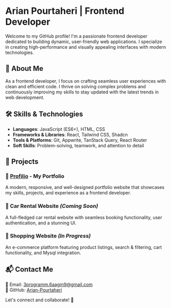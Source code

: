 # Arian Pourtaheri | Frontend Developer

Welcome to my GitHub profile! I'm a passionate frontend developer dedicated to building dynamic, user-friendly web applications. I specialize in creating high-performance and visually appealing interfaces with modern technologies.

## 🚀 About Me

As a frontend developer, I focus on crafting seamless user experiences with clean and efficient code. I thrive on solving complex problems and continuously improving my skills to stay updated with the latest trends in web development.

## 🛠️ Skills & Technologies

- **Languages**: JavaScript (ES6+), HTML, CSS
- **Frameworks & Libraries**: React, Tailwind CSS, Shadcn
- **Tools & Platforms**: Git, Appwrite, TanStack Query, React Router
- **Soft Skills**: Problem-solving, teamwork, and attention to detail

## 📂 Projects

### 🌟 [Profilio](https://github.com/Aryan-Pourtaheri/Profilio) - My Portfolio

A modern, responsive, and well-designed portfolio website that showcases my skills, projects, and experience as a frontend developer.

### 🚗 Car Rental Website _(Coming Soon)_

A full-fledged car rental website with seamless booking functionality, user authentication, and a stunning UI.

### 🛒 Shopping Website _(In Progress)_

An e-commerce platform featuring product listings, search & filtering, cart functionality, and Mysql integration.

## 📬 Contact Me

📧 Email: [3programm.6aagm9@gmail.com](mailto:3programm.6aagm9@gmail.com)  
🔗 GitHub: [Arian-Pourtaheri](https://github.com/Aryan-Pourtaheri)

Let's connect and collaborate! 🚀
